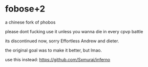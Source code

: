 # fobose+2

a chinese fork of phobos

please dont fucking use it unless you wanna die in every cpvp battle

its discontinued now, sorry Effortless Andrew and dieter.

the original goal was to make it better, but lmao.

use this instead: https://github.com/Sxmurai/inferno
